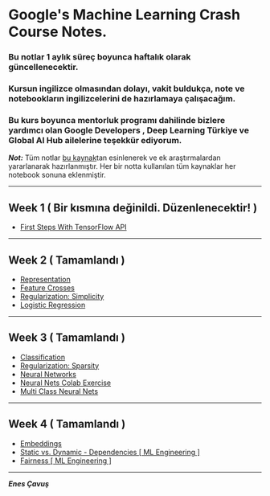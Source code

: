 # **Google's Machine Learning Crash Course Notes.**

### Bu notlar 1 aylık süreç boyunca haftalık olarak güncellenecektir. 

### Kursun ingilizce olmasından dolayı, vakit buldukça, note ve notebookların ingilizcelerini de hazırlamaya çalışacağım.

### Bu kurs boyunca mentorluk programı dahilinde bizlere yardımcı olan Google Developers , Deep Learning Türkiye ve Global AI Hub ailelerine teşekkür ediyorum. 




**_Not:_** Tüm notlar [bu kaynak](https://developers.google.com/machine-learning/crash-course/ml-intro)tan esinlenerek ve ek araştırmalardan yararlanarak hazırlanmıştır. Her bir notta kullanılan tüm kaynaklar her notebook sonuna eklenmiştir.

---


## Week 1 ( Bir kısmına değinildi. Düzenlenecektir! )

- [First Steps With TensorFlow API](Week1/FirstStepWithTF.ipynb)


---


## Week 2 ( Tamamlandı )

- [Representation](Week2/Representation.ipynb)
- [Feature Crosses](Week2/FeatureCrosses.ipynb)
- [Regularization: Simplicity](Week2/Regularization.ipynb)
- [Logistic Regression](Week2/LogisticRegression.ipynb)


---


## Week 3 ( Tamamlandı )

- [Classification](Week3/Classification.ipynb)
- [Regularization: Sparsity ](Week3/L1_regularization.ipynb)
- [Neural Networks](Week3/Neuralnetworks.ipynb)
- [Neural Nets Colab Exercise](Week3/NeuralNetsColab.ipynb)
- [Multi Class Neural Nets](Week3/MultiClassNets.ipynb)



---




## Week 4 ( Tamamlandı )

- [Embeddings](Week4/Embeddings.ipynb)
- [Static vs. Dynamic - Dependencies [ ML Engineering ]](Week4/StaticDynamicVeDataDep.ipynb)
- [Fairness [ ML Engineering ]](Week4/Fairness.ipynb)


---


**_Enes Çavuş_**